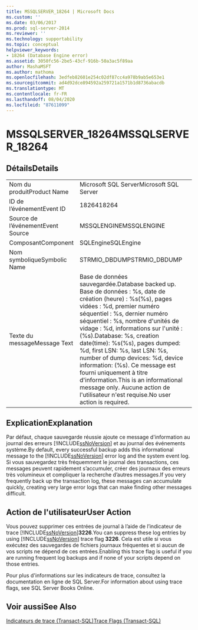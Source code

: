 ```yaml
---
title: MSSQLSERVER_18264 | Microsoft Docs
ms.custom: ''
ms.date: 03/06/2017
ms.prod: sql-server-2014
ms.reviewer: ''
ms.technology: supportability
ms.topic: conceptual
helpviewer_keywords:
- 18264 (Database Engine error)
ms.assetid: 3050fc56-2be5-43cf-916b-50a3ac5f89aa
author: MashaMSFT
ms.author: mathoma
ms.openlocfilehash: 3edfeb82601e254c02df87cc4a978b9ab5e653e1
ms.sourcegitcommit: ad4d92dce894592a259721a1571b1d8736abacdb
ms.translationtype: MT
ms.contentlocale: fr-FR
ms.lasthandoff: 08/04/2020
ms.locfileid: "87611099"
---
```

# <a name="mssqlserver_18264"></a><span data-ttu-id="34c82-102">MSSQLSERVER_18264</span><span class="sxs-lookup"><span data-stu-id="34c82-102">MSSQLSERVER_18264</span></span>
    
## <a name="details"></a><span data-ttu-id="34c82-103">Détails</span><span class="sxs-lookup"><span data-stu-id="34c82-103">Details</span></span>  
  
|||  
|-|-|  
|<span data-ttu-id="34c82-104">Nom du produit</span><span class="sxs-lookup"><span data-stu-id="34c82-104">Product Name</span></span>|<span data-ttu-id="34c82-105">Microsoft SQL Server</span><span class="sxs-lookup"><span data-stu-id="34c82-105">Microsoft SQL Server</span></span>|  
|<span data-ttu-id="34c82-106">ID de l’événement</span><span class="sxs-lookup"><span data-stu-id="34c82-106">Event ID</span></span>|<span data-ttu-id="34c82-107">18264</span><span class="sxs-lookup"><span data-stu-id="34c82-107">18264</span></span>|  
|<span data-ttu-id="34c82-108">Source de l’événement</span><span class="sxs-lookup"><span data-stu-id="34c82-108">Event Source</span></span>|<span data-ttu-id="34c82-109">MSSQLENGINE</span><span class="sxs-lookup"><span data-stu-id="34c82-109">MSSQLENGINE</span></span>|  
|<span data-ttu-id="34c82-110">Composant</span><span class="sxs-lookup"><span data-stu-id="34c82-110">Component</span></span>|<span data-ttu-id="34c82-111">SQLEngine</span><span class="sxs-lookup"><span data-stu-id="34c82-111">SQLEngine</span></span>|  
|<span data-ttu-id="34c82-112">Nom symbolique</span><span class="sxs-lookup"><span data-stu-id="34c82-112">Symbolic Name</span></span>|<span data-ttu-id="34c82-113">STRMIO_DBDUMP</span><span class="sxs-lookup"><span data-stu-id="34c82-113">STRMIO_DBDUMP</span></span>|  
|<span data-ttu-id="34c82-114">Texte du message</span><span class="sxs-lookup"><span data-stu-id="34c82-114">Message Text</span></span>|<span data-ttu-id="34c82-115">Base de données sauvegardée.</span><span class="sxs-lookup"><span data-stu-id="34c82-115">Database backed up.</span></span> <span data-ttu-id="34c82-116">Base de données : %s, date de création (heure) : %s(%s), pages vidées : %d, premier numéro séquentiel : %s, dernier numéro séquentiel : %s, nombre d'unités de vidage : %d, informations sur l'unité : (%s).</span><span class="sxs-lookup"><span data-stu-id="34c82-116">Database: %s, creation date(time): %s(%s), pages dumped: %d, first LSN: %s, last LSN: %s, number of dump devices: %d, device information: (%s).</span></span> <span data-ttu-id="34c82-117">Ce message est fourni uniquement à titre d'information.</span><span class="sxs-lookup"><span data-stu-id="34c82-117">This is an informational message only.</span></span> <span data-ttu-id="34c82-118">Aucune action de l'utilisateur n'est requise.</span><span class="sxs-lookup"><span data-stu-id="34c82-118">No user action is required.</span></span>|  
  
## <a name="explanation"></a><span data-ttu-id="34c82-119">Explication</span><span class="sxs-lookup"><span data-stu-id="34c82-119">Explanation</span></span>  
 <span data-ttu-id="34c82-120">Par défaut, chaque sauvegarde réussie ajoute ce message d'information au journal des erreurs [!INCLUDE[ssNoVersion](../../includes/ssnoversion-md.md)] et au journal des événements système.</span><span class="sxs-lookup"><span data-stu-id="34c82-120">By default, every successful backup adds this informational message to the [!INCLUDE[ssNoVersion](../../includes/ssnoversion-md.md)] error log and the system event log.</span></span> <span data-ttu-id="34c82-121">Si vous sauvegardez très fréquemment le journal des transactions, ces messages peuvent rapidement s’accumuler, créer des journaux des erreurs très volumineux et compliquer la recherche d’autres messages.</span><span class="sxs-lookup"><span data-stu-id="34c82-121">If you very frequently back up the transaction log, these messages can accumulate quickly, creating very large error logs that can make finding other messages difficult.</span></span>  
  
## <a name="user-action"></a><span data-ttu-id="34c82-122">Action de l'utilisateur</span><span class="sxs-lookup"><span data-stu-id="34c82-122">User Action</span></span>  
 <span data-ttu-id="34c82-123">Vous pouvez supprimer ces entrées de journal à l’aide de l’indicateur de trace [!INCLUDE[ssNoVersion](../../includes/ssnoversion-md.md)]**3226**.</span><span class="sxs-lookup"><span data-stu-id="34c82-123">You can suppress these log entries by using [!INCLUDE[ssNoVersion](../../includes/ssnoversion-md.md)] trace flag **3226**.</span></span> <span data-ttu-id="34c82-124">Cela est utile si vous exécutez des sauvegardes de fichiers journaux fréquentes et si aucun de vos scripts ne dépend de ces entrées.</span><span class="sxs-lookup"><span data-stu-id="34c82-124">Enabling this trace flag is useful if you are running frequent log backups and if none of your scripts depend on those entries.</span></span>  
  
 <span data-ttu-id="34c82-125">Pour plus d'informations sur les indicateurs de trace, consultez la documentation en ligne de SQL Server.</span><span class="sxs-lookup"><span data-stu-id="34c82-125">For information about using trace flags, see SQL Server Books Online.</span></span>  
  
## <a name="see-also"></a><span data-ttu-id="34c82-126">Voir aussi</span><span class="sxs-lookup"><span data-stu-id="34c82-126">See Also</span></span>  
 [<span data-ttu-id="34c82-127">Indicateurs de trace &#40;Transact-SQL&#41;</span><span class="sxs-lookup"><span data-stu-id="34c82-127">Trace Flags &#40;Transact-SQL&#41;</span></span>](/sql/t-sql/database-console-commands/dbcc-traceon-trace-flags-transact-sql)  
  
  
